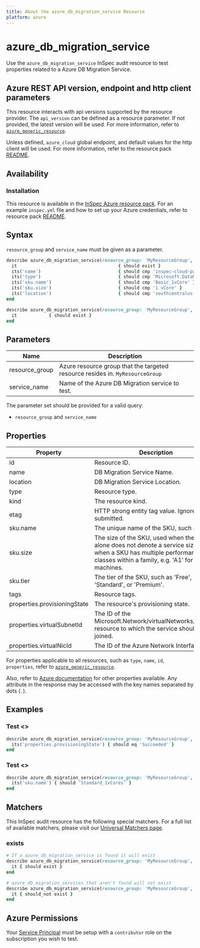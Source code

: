 ```yaml
---
title: About the azure_db_migration_service Resource
platform: azure
---
```


# azure_db_migration_service

Use the `azure_db_migration_service` InSpec audit resource to test properties related to a Azure DB Migration Service.

## Azure REST API version, endpoint and http client parameters

This resource interacts with api versions supported by the resource provider.
The `api_version` can be defined as a resource parameter.
If not provided, the latest version will be used.
For more information, refer to [`azure_generic_resource`](azure_generic_resource.md).

Unless defined, `azure_cloud` global endpoint, and default values for the http client will be used.
For more information, refer to the resource pack [README](../../README.md).

## Availability

### Installation

This resource is available in the [InSpec Azure resource pack](https://github.com/inspec/inspec-azure).
For an example `inspec.yml` file and how to set up your Azure credentials, refer to resource pack [README](../../README.md#Service-Principal).

## Syntax

`resource_group` and `service_name` must be given as a parameter.
```ruby
describe azure_db_migration_service(resource_group: 'MyResourceGroup', service_name: 'dbbackup_to_uat_migration_servicet') do
  it                                      { should exist }
  its('name')                             { should cmp 'inspec-cloud-pack-test' }
  its('type')                             { should cmp 'Microsoft.DataMigration/services' }
  its('sku.name')                         { should cmp 'Basic_1vCore' }
  its('sku.size')                         { should cmp '1 vCore' }
  its('location')                         { should cmp 'southcentralus' }
end
```
```ruby
describe azure_db_migration_service(resource_group: 'MyResourceGroup', service_name: 'dbbackup_to_uat_migration_service') do
  it            { should exist }
end
```
## Parameters

| Name                            | Description                                                                      |
|---------------------------------|----------------------------------------------------------------------------------|
| resource_group                  | Azure resource group that the targeted resource resides in. `MyResourceGroup`    |
| service_name                    | Name of the Azure DB Migration service to test.                                  |

The parameter set should be provided for a valid query:
- `resource_group` and `service_name`

## Properties

| Property                      | Description                                                      |
|-------------------------------|------------------------------------------------------------------|
| id                            | Resource ID.                                                     |
| name                          | DB Migration Service Name.                                       |
| location                      | DB Migration Service Location.                                   |
| type                          | Resource type.                                                   |
| kind                          | The resource kind.                                               |
| etag                          | HTTP strong entity tag value. Ignored if submitted.              |
| sku.name                      | The unique name of the SKU, such as 'P3'.                        |
| sku.size                      | The size of the SKU, used when the name alone does not denote a service size or when a SKU has multiple performance classes within a family, e.g. 'A1' for virtual machines. |
| sku.tier                      | The tier of the SKU, such as 'Free', 'Basic', 'Standard', or 'Premium'. |
| tags                          | Resource tags.                                                   |
| properties.provisioningState  | The resource's provisioning state.                               |
| properties.virtualSubnetId    | The ID of the Microsoft.Network/virtualNetworks/subnets resource to which the service should be joined.|
| properties.virtualNicId       | The ID of the Azure Network Interface.                           |

For properties applicable to all resources, such as `type`, `name`, `id`, `properties`, refer to [`azure_generic_resource`](azure_generic_resource.md#properties).

Also, refer to [Azure documentation](https://docs.microsoft.com/en-us/rest/api/datamigration/services/get) for other properties available.
Any attribute in the response may be accessed with the key names separated by dots (`.`).

## Examples

### Test <>
```ruby
describe azure_db_migration_service(resource_group: 'MyResourceGroup', service_name: 'dbbackup_to_uat_migration_service') do
  its('properties.provisioningState') { should eq 'Succeeded' }
end
```
### Test <>
```ruby
describe azure_db_migration_service(resource_group: 'MyResourceGroup', service_name: 'dbbackup_to_uat_migration_service') do
  its('sku.name') { should 'Standard_1vCores' }
end
```
## Matchers

This InSpec audit resource has the following special matchers. For a full list of available matchers, please visit our [Universal Matchers page](/inspec/matchers/).

### exists
```ruby
# If a azure_db_migration_service is found it will exist
describe azure_db_migration_service(resource_group: 'MyResourceGroup', service_name: 'dbbackup_to_uat_migration_service') do
  it { should exist }
end

# azure_db_migration_services that aren't found will not exist
describe azure_db_migration_service(resource_group: 'MyResourceGroup', service_name: 'dbbackup_to_uat_migration_service') do
  it { should_not exist }
end
```
## Azure Permissions

Your [Service Principal](https://docs.microsoft.com/en-us/azure/azure-resource-manager/resource-group-create-service-principal-portal) must be setup with a `contributor` role on the subscription you wish to test.
